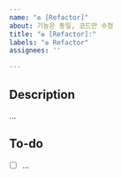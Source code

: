 ```yaml
---
name: "♻️ [Refactor]"
about: 기능은 동일, 코드만 수정
title: "♻️ [Refactor]:"
labels: "♻️ Refactor"
assignees: ''

---
```


## Description
…

## To-do
- [ ] …
